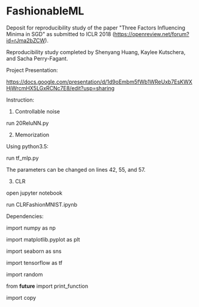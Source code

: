 # FashionableML
Deposit for reproducibility study of the paper "Three Factors Influencing Minima in SGD" as submitted to ICLR 2018 (https://openreview.net/forum?id=rJma2bZCW).

Reproducibility study completed by Shenyang Huang, Kaylee Kutschera, and Sacha Perry-Fagant.

Project Presentation:

https://docs.google.com/presentation/d/1d9oEmbm5fWb1WReUxb7EsKWXHjWrcmHX5LGxRCNc7E8/edit?usp=sharing

Instruction:
1. Controllable noise

run 20ReluNN.py

2. Memorization

Using python3.5:

run tf_mlp.py

The parameters can be changed on lines 42, 55, and 57.

3. CLR

open jupyter notebook

run CLRFashionMNIST.ipynb

Dependencies:

import numpy as np

import matplotlib.pyplot as plt

import seaborn as sns

import tensorflow as tf

import random

from __future__ import print_function

import copy
